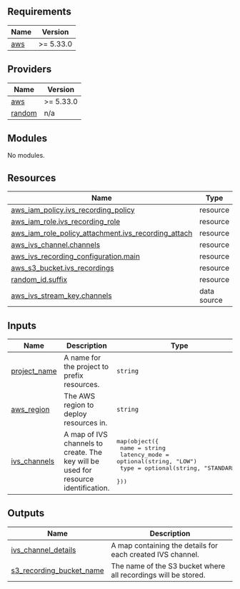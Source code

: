 ## Requirements

| Name | Version |
|------|---------|
| <a name="requirement_aws"></a> [aws](#requirement\_aws) | >= 5.33.0 |

## Providers

| Name | Version |
|------|---------|
| <a name="provider_aws"></a> [aws](#provider\_aws) | >= 5.33.0 |
| <a name="provider_random"></a> [random](#provider\_random) | n/a |

## Modules

No modules.

## Resources

| Name | Type |
|------|------|
| [aws_iam_policy.ivs_recording_policy](https://registry.terraform.io/providers/hashicorp/aws/latest/docs/resources/iam_policy) | resource |
| [aws_iam_role.ivs_recording_role](https://registry.terraform.io/providers/hashicorp/aws/latest/docs/resources/iam_role) | resource |
| [aws_iam_role_policy_attachment.ivs_recording_attach](https://registry.terraform.io/providers/hashicorp/aws/latest/docs/resources/iam_role_policy_attachment) | resource |
| [aws_ivs_channel.channels](https://registry.terraform.io/providers/hashicorp/aws/latest/docs/resources/ivs_channel) | resource |
| [aws_ivs_recording_configuration.main](https://registry.terraform.io/providers/hashicorp/aws/latest/docs/resources/ivs_recording_configuration) | resource |
| [aws_s3_bucket.ivs_recordings](https://registry.terraform.io/providers/hashicorp/aws/latest/docs/resources/s3_bucket) | resource |
| [random_id.suffix](https://registry.terraform.io/providers/hashicorp/random/latest/docs/resources/id) | resource |
| [aws_ivs_stream_key.channels](https://registry.terraform.io/providers/hashicorp/aws/latest/docs/data-sources/ivs_stream_key) | data source |

## Inputs

| Name | Description | Type | Default | Required |
|------|-------------|------|---------|:--------:|
| <a name="input_project_name"></a> [project\_name](#input\_project\_name) | A name for the project to prefix resources. | `string` | n/a | yes |
| <a name="input_aws_region"></a> [aws\_region](#input\_aws\_region) | The AWS region to deploy resources in. | `string` | `"eu-central-1"` | no |
| <a name="input_ivs_channels"></a> [ivs\_channels](#input\_ivs\_channels) | A map of IVS channels to create. The key will be used for resource identification. | <pre>map(object({<br/>    name         = string<br/>    latency_mode = optional(string, "LOW")<br/>    type         = optional(string, "STANDARD")<br/>  }))</pre> | `{}` | no |

## Outputs

| Name | Description |
|------|-------------|
| <a name="output_ivs_channel_details"></a> [ivs\_channel\_details](#output\_ivs\_channel\_details) | A map containing the details for each created IVS channel. |
| <a name="output_s3_recording_bucket_name"></a> [s3\_recording\_bucket\_name](#output\_s3\_recording\_bucket\_name) | The name of the S3 bucket where all recordings will be stored. |
